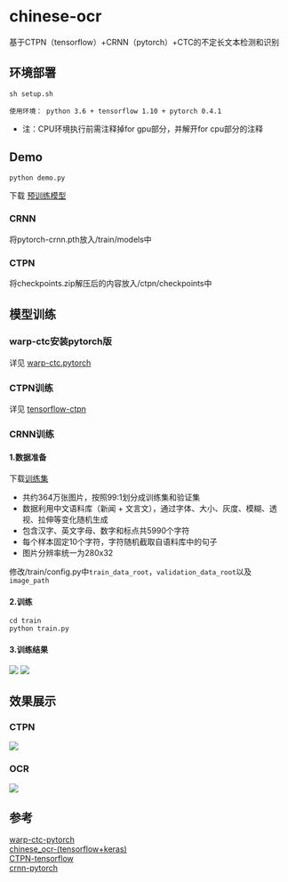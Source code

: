 # chinese-ocr
基于CTPN（tensorflow）+CRNN（pytorch）+CTC的不定长文本检测和识别

## 环境部署
    sh setup.sh  
      
    使用环境： python 3.6 + tensorflow 1.10 + pytorch 0.4.1
* 注：CPU环境执行前需注释掉for gpu部分，并解开for cpu部分的注释

## Demo
    python demo.py    
    
下载 [预训练模型](https://pan.baidu.com/s/1b2Fsf1oYgZOueYW2kvUpfg)  
### CRNN 
将pytorch-crnn.pth放入/train/models中  
### CTPN
将checkpoints.zip解压后的内容放入/ctpn/checkpoints中

## 模型训练
### warp-ctc安装pytorch版
详见 [warp-ctc.pytorch](https://github.com/SeanNaren/warp-ctc)

### CTPN训练
详见 [tensorflow-ctpn](https://github.com/eragonruan/text-detection-ctpn)
### CRNN训练
#### 1.数据准备
下载[训练集](https://pan.baidu.com/s/1E_1iFERWr9Ro-dmlSVY8pA)

* 共约364万张图片，按照99:1划分成训练集和验证集  
* 数据利用中文语料库（新闻 + 文言文），通过字体、大小、灰度、模糊、透视、拉伸等变化随机生成  
* 包含汉字、英文字母、数字和标点共5990个字符  
* 每个样本固定10个字符，字符随机截取自语料库中的句子  
* 图片分辨率统一为280x32  

修改/train/config.py中`train_data_root`，`validation_data_root`以及`image_path`  
#### 2.训练
    cd train  
    python train.py
#### 3.训练结果
![](https://github.com/ooooverflow/chinese-ocr/blob/master/demo/val.png)
![](https://github.com/ooooverflow/chinese-ocr/blob/master/demo/ocr.png)

## 效果展示
### CTPN
![](https://github.com/ooooverflow/chinese-ocr/blob/master/demo/demo.jpg)
### OCR
![](https://github.com/ooooverflow/chinese-ocr/blob/master/demo/demo.png)

## 参考
[warp-ctc-pytorch](https://github.com/SeanNaren/warp-ctc)  
[chinese_ocr-(tensorflow+keras)](https://github.com/YCG09/chinese_ocr)  
[CTPN-tensorflow](https://github.com/eragonruan/text-detection-ctpn)  
[crnn-pytorch](https://github.com/meijieru/crnn.pytorch)
